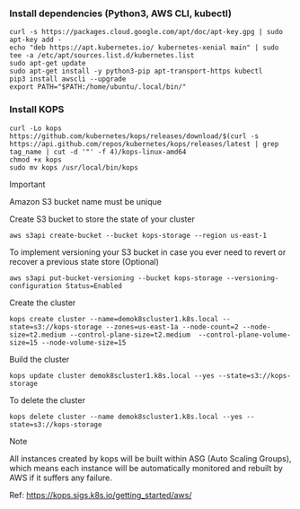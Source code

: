 ### Install dependencies (Python3, AWS CLI, kubectl)
```
curl -s https://packages.cloud.google.com/apt/doc/apt-key.gpg | sudo apt-key add -
echo "deb https://apt.kubernetes.io/ kubernetes-xenial main" | sudo tee -a /etc/apt/sources.list.d/kubernetes.list
sudo apt-get update
sudo apt-get install -y python3-pip apt-transport-https kubectl
pip3 install awscli --upgrade
export PATH="$PATH:/home/ubuntu/.local/bin/"
```

### Install KOPS
```
curl -Lo kops https://github.com/kubernetes/kops/releases/download/$(curl -s https://api.github.com/repos/kubernetes/kops/releases/latest | grep tag_name | cut -d '"' -f 4)/kops-linux-amd64
chmod +x kops
sudo mv kops /usr/local/bin/kops
```

> [!IMPORTANT]
> Amazon S3 bucket name must be unique

Create S3 bucket to store the state of your cluster
```
aws s3api create-bucket --bucket kops-storage --region us-east-1
```
To implement versioning your S3 bucket in case you ever need to revert or recover a previous state store (Optional)
```
aws s3api put-bucket-versioning --bucket kops-storage --versioning-configuration Status=Enabled
```

Create the cluster
```
kops create cluster --name=demok8scluster1.k8s.local --state=s3://kops-storage --zones=us-east-1a --node-count=2 --node-size=t2.medium --control-plane-size=t2.medium  --control-plane-volume-size=15 --node-volume-size=15
```

Build the cluster
```
kops update cluster demok8scluster1.k8s.local --yes --state=s3://kops-storage
```

To delete the cluster
```
kops delete cluster --name demok8scluster1.k8s.local --yes --state=s3://kops-storage
```
> [!NOTE]
> All instances created by kops will be built within ASG (Auto Scaling Groups), which means each instance will be automatically monitored and rebuilt by AWS if it suffers any failure.

Ref: https://kops.sigs.k8s.io/getting_started/aws/
